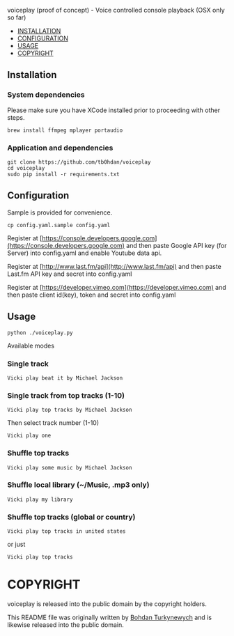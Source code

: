 voiceplay (proof of concept) - Voice controlled console playback (OSX only so far)

- [INSTALLATION](#installation)
- [CONFIGURATION](#configuration)
- [USAGE](#usage)
- [COPYRIGHT](#copyright)


## Installation

### System dependencies

Please make sure you have XCode installed prior to proceeding with other steps.

```
brew install ffmpeg mplayer portaudio
```

### Application and dependencies

```
git clone https://github.com/tb0hdan/voiceplay
cd voiceplay
sudo pip install -r requirements.txt
```

## Configuration

Sample is provided for convenience.

```
cp config.yaml.sample config.yaml
```

Register at [https://console.developers.google.com](https://console.developers.google.com) and then
paste Google API key (for Server) into config.yaml and enable Youtube data api.

Register at [http://www.last.fm/api](http://www.last.fm/api) and then
paste Last.fm API key and secret into config.yaml

Register at [https://developer.vimeo.com](https://developer.vimeo.com) and then
paste client id(key), token and secret into config.yaml


## Usage

```
python ./voiceplay.py
```

Available modes

### Single track

```
Vicki play beat it by Michael Jackson
```

### Single track from top tracks (1-10)

```
Vicki play top tracks by Michael Jackson
```

Then select track number (1-10)

```
Vicki play one
```

### Shuffle top tracks

```
Vicki play some music by Michael Jackson
```

### Shuffle local library (~/Music, .mp3 only)

```
Vicki play my library
```

### Shuffle top tracks (global or country)

```
Vicki play top tracks in united states
```

or just

```
Vicki play top tracks
```



# COPYRIGHT

voiceplay is released into the public domain by the copyright holders.

This README file was originally written by [Bohdan Turkynewych](https://github.com/tb0hdan) and is likewise released into the public domain.
